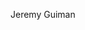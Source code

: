 <!DOCTYPE html>
<html>
<head>
    <meta charset="UTF-8" />
    <title>title</title>
</head>
  <title> Jeremy Guiman </title>
<body>
    <main>
        <p>Jeremy Guiman</p>
    </main>
</body>
</html>
